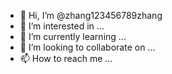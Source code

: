 - 👋 Hi, I’m @zhang123456789zhang
- 👀 I’m interested in ...
- 🌱 I’m currently learning ...
- 💞️ I’m looking to collaborate on ...
- 📫 How to reach me ...

<!---
zhang123456789zhang/zhang123456789zhang is a ✨ special ✨ repository because its `README.md` (this file) appears on your GitHub profile.
You can click the Preview link to take a look at your changes.
--->
